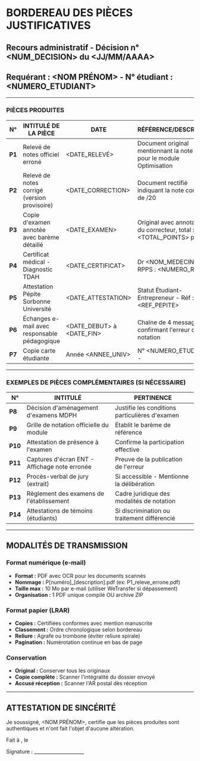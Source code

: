 # BORDEREAU DES PIÈCES JUSTIFICATIVES

## Recours administratif - Décision n° <NUM_DECISION> du <JJ/MM/AAAA>
## Requérant : <NOM PRÉNOM> - N° étudiant : <NUMERO_ETUDIANT>

---

### PIÈCES PRODUITES

| N° | INTITULÉ DE LA PIÈCE | DATE | RÉFÉRENCE/DESCRIPTION |
|----|---------------------|------|----------------------|
| **P1** | Relevé de notes officiel erroné | <DATE_RELEVÉ> | Document original mentionnant la note de <ANCIENNE NOTE>/20 pour le module Optimisation |
| **P2** | Relevé de notes corrigé (version provisoire) | <DATE_CORRECTION> | Document rectifié indiquant la note correcte de <NOTE CORRECTE>/20 |
| **P3** | Copie d'examen annotée avec barème détaillé | <DATE_EXAMEN> | Original avec annotations du correcteur, total : <TOTAL_POINTS> points |
| **P4** | Certificat médical - Diagnostic TDAH | <DATE_CERTIFICAT> | Dr <NOM_MEDECIN> - N° RPPS : <NUMERO_RPPS> |
| **P5** | Attestation Pépite Sorbonne Université | <DATE_ATTESTATION> | Statut Étudiant-Entrepreneur - Réf : <REF_PEPITE> |
| **P6** | Échanges e-mail avec responsable pédagogique | <DATE_DEBUT> à <DATE_FIN> | Chaîne de 4 messages confirmant l'erreur de notation |
| **P7** | Copie carte étudiante | Année <ANNEE_UNIV> | N° <NUMERO_ETUDIANT> - <ETABLISSEMENT> |

---

### EXEMPLES DE PIÈCES COMPLÉMENTAIRES (SI NÉCESSAIRE)

| N° | INTITULÉ | PERTINENCE |
|----|----------|------------|
| **P8** | Décision d'aménagement d'examens MDPH | Justifie les conditions particulières d'examen |
| **P9** | Grille de notation officielle du module | Établit le barème de référence |
| **P10** | Attestation de présence à l'examen | Confirme la participation effective |
| **P11** | Captures d'écran ENT - Affichage note erronée | Preuve de la publication de l'erreur |
| **P12** | Procès-verbal de jury (extrait) | Si accessible - Mentionne la délibération |
| **P13** | Règlement des examens de l'établissement | Cadre juridique des modalités de notation |
| **P14** | Attestations de témoins (étudiants) | Si discrimination ou traitement différencié |

---

## MODALITÉS DE TRANSMISSION

### Format numérique (e-mail)
- **Format :** PDF avec OCR pour les documents scannés
- **Nommage :** P[numéro]_[description].pdf (ex: P1_releve_errone.pdf)
- **Taille max :** 10 Mo par e-mail (utiliser WeTransfer si dépassement)
- **Organisation :** 1 PDF unique compilé OU archive ZIP

### Format papier (LRAR)
- **Copies :** Certifiées conformes avec mention manuscrite
- **Classement :** Ordre chronologique selon bordereau
- **Reliure :** Agrafe ou trombone (éviter reliure spirale)
- **Pagination :** Numérotation continue en bas de page

### Conservation
- **Original :** Conserver tous les originaux
- **Copie complète :** Scanner l'intégralité du dossier envoyé
- **Accusé réception :** Scanner l'AR postal dès réception

---

## ATTESTATION DE SINCÉRITÉ

Je soussigné, <NOM PRÉNOM>, certifie que les pièces produites sont authentiques et n'ont fait l'objet d'aucune altération.

Fait à <VILLE>, le <DATE>

Signature : _____________________